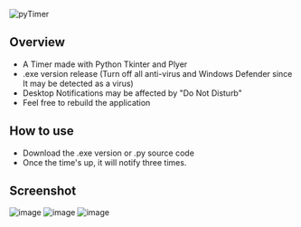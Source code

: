 ![pyTimer](https://socialify.git.ci/NaoCoding/pyTimer/image?description=1&language=1&name=1&owner=1&theme=Light)
  
## Overview
* A Timer made with Python Tkinter and Plyer
* .exe version release (Turn off all anti-virus and Windows Defender since It may be detected as a virus)
* Desktop Notifications may be affected by "Do Not Disturb"
* Feel free to rebuild the application

## How to use
* Download the .exe version or .py source code
* Once the time's up, it will notify three times.

## Screenshot

![image](https://github.com/NaoCoding/pyTimer/assets/86964895/acb79994-6acd-40ae-bef7-36624d68b750)
![image](https://github.com/NaoCoding/pyTimer/assets/86964895/e8f47f62-010a-4a35-8fb4-f4cd2006ad43)
![image](https://github.com/NaoCoding/pyTimer/assets/86964895/a035f2a7-8706-432e-b254-b38baa2a69ab)






